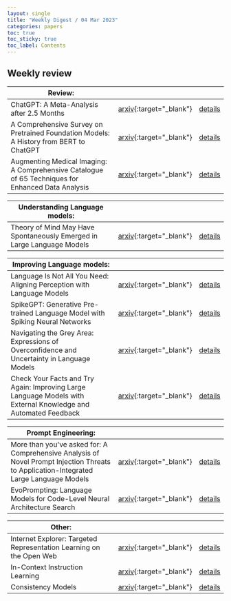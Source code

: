 ```yaml
---
layout: single
title: "Weekly Digest / 04 Mar 2023"
categories: papers
toc: true
toc_sticky: true
toc_label: Contents
---
```


## Weekly review

| Review:                                                             |       |         |
|------------------------------------------------------------------------------|-------|---------|
| ChatGPT: A Meta-Analysis after 2.5 Months                                    | [arxiv](https://arxiv.org/pdf/2302.13795.pdf){:target="_blank"} | [details](http://chaeuda.github.io/papers/uno/#4-chatgpt-a-meta-analysis-after-25-months) |
| A Comprehensive Survey on Pretrained Foundation Models: A History from BERT to ChatGPT | [arxiv](https://arxiv.org/abs/2302.09419){:target="_blank"} | [details](https://chaeuda.github.io/papers/dos/#1-a-comprehensive-survey-on-pretrained-foundation-models-a-history-from-bert-to-chatgpt) |
| Augmenting Medical Imaging: A Comprehensive Catalogue of 65 Techniques for Enhanced Data Analysis | [arxiv](https://arxiv.org/pdf/2303.01178.pdf){:target="_blank"} | [details](https://chaeuda.github.io/papers/tres/#2-augmenting-medical-imaging-a-comprehensive-catalogue-of-65-techniques-for-enhanced-data-analysis) |

| Understanding Language models:                                                             |       |         |
|------------------------------------------------------------------------------|-------|---------|
| Theory of Mind May Have Spontaneously Emerged in Large Language Models       | [arxiv](https://arxiv.org/pdf/2302.02083.pdf){:target="_blank"} | [details](https://chaeuda.github.io/papers/uno/#7-theory-of-mind-may-have-spontaneously-emerged-in-large-language-models) |

| Improving Language models:                                                             |       |         |
|------------------------------------------------------------------------------|-------|---------|
| Language Is Not All You Need: Aligning Perception with Language Models       | [arxiv](https://arxiv.org/pdf/2302.14045.pdf){:target="_blank"} | [details](https://chaeuda.github.io/papers/uno/#1-language-is-not-all-you-need-aligning-perception-with-language-models) |
| SpikeGPT: Generative Pre-trained Language Model with Spiking Neural Networks | [arxiv](https://arxiv.org/pdf/2302.13939.pdf){:target="_blank"} | [details](https://chaeuda.github.io/papers/uno/#2-spikegpt-generative-pre-trained-language-model-with-spiking-neural-networks) |
| Navigating the Grey Area: Expressions of Overconfidence and Uncertainty in Language Models                     | [arxiv](https://arxiv.org/pdf/2302.13439.pdf){:target="_blank"} | [details](https://chaeuda.github.io/papers/uno/#5-navigating-the-grey-area-expressions-of-overconfidence-and-uncertainty-in-language-models) |
| Check Your Facts and Try Again: Improving Large Language Models with External Knowledge and Automated Feedback | [arxiv](https://arxiv.org/pdf/2302.12813.pdf){:target="_blank"} | [details](https://chaeuda.github.io/papers/uno/#6-check-your-facts-and-try-again-improving-large-language-models-with-external-knowledge-and-automated-feedback) |

| Prompt Engineering:                                                                                                             |       |         |
|----------------------------------------------------------------------------------------------------------------------------------------|-------|---------|
| More than you've asked for: A Comprehensive Analysis of Novel Prompt Injection Threats to Application-Integrated Large Language Models | [arxiv](https://arxiv.org/pdf/2302.12173.pdf){:target="_blank"} | [details](https://chaeuda.github.io/papers/dos/#2-more-than-youve-asked-for-a-comprehensive-analysis-of-novel-prompt-injection-threats-to-application-integrated-large-language-models) |
| EvoPrompting: Language Models for Code-Level Neural Architecture Search                                                                | [arxiv](https://arxiv.org/pdf/2302.14838v1.pdf){:target="_blank"} | [details](https://chaeuda.github.io/papers/dos/#3-evoprompting-language-models-for-code-level-neural-architecture-search) |

| Other:                                                              |       |         |
|---------------------------------------------------------------------|-------|---------|
| Internet Explorer: Targeted Representation Learning on the Open Web | [arxiv](https://arxiv.org/pdf/2302.14051.pdf){:target="_blank"} | [details](https://chaeuda.github.io/papers/uno/#3-internet-explorer-targeted-representation-learning-on-the-open-web) |
| In-Context Instruction Learning                                     | [arxiv](https://arxiv.org/pdf/2302.14691.pdf){:target="_blank"} | [details](https://chaeuda.github.io/papers/dos/#4-in-context-instruction-learning) |
| Consistency Models                                                  | [arxiv](https://arxiv.org/pdf/2303.01469.pdf){:target="_blank"} | [details](https://chaeuda.github.io/papers/tres/#1-consistency-models) |